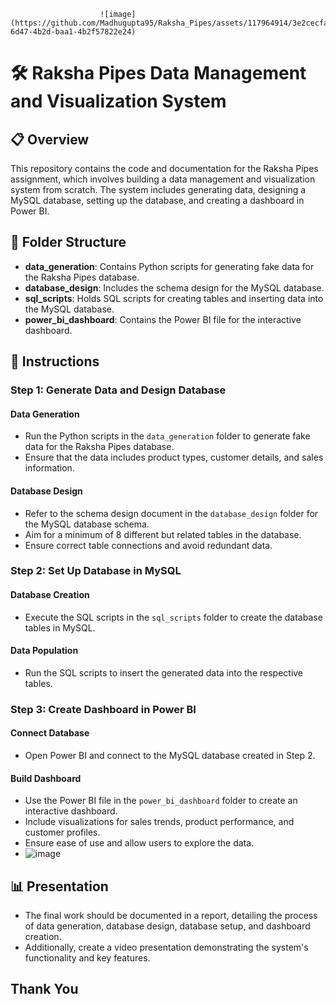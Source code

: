                         ![image](https://github.com/Madhugupta95/Raksha_Pipes/assets/117964914/3e2cecfa-6d47-4b2d-baa1-4b2f57822e24)


# 🛠️ Raksha Pipes Data Management and Visualization System

## 📋 Overview
This repository contains the code and documentation for the Raksha Pipes assignment, which involves building a data management and visualization system from scratch. The system includes generating data, designing a MySQL database, setting up the database, and creating a dashboard in Power BI.

## 📁 Folder Structure
- **data_generation**: Contains Python scripts for generating fake data for the Raksha Pipes database.
- **database_design**: Includes the schema design for the MySQL database.
- **sql_scripts**: Holds SQL scripts for creating tables and inserting data into the MySQL database.
- **power_bi_dashboard**: Contains the Power BI file for the interactive dashboard.

## 📝 Instructions
### Step 1: Generate Data and Design Database
#### Data Generation
- Run the Python scripts in the `data_generation` folder to generate fake data for the Raksha Pipes database.
- Ensure that the data includes product types, customer details, and sales information.

#### Database Design
- Refer to the schema design document in the `database_design` folder for the MySQL database schema.
- Aim for a minimum of 8 different but related tables in the database.
- Ensure correct table connections and avoid redundant data.

### Step 2: Set Up Database in MySQL
#### Database Creation
- Execute the SQL scripts in the `sql_scripts` folder to create the database tables in MySQL.

#### Data Population
- Run the SQL scripts to insert the generated data into the respective tables.

### Step 3: Create Dashboard in Power BI
#### Connect Database
- Open Power BI and connect to the MySQL database created in Step 2.

#### Build Dashboard
- Use the Power BI file in the `power_bi_dashboard` folder to create an interactive dashboard.
- Include visualizations for sales trends, product performance, and customer profiles.
- Ensure ease of use and allow users to explore the data.
- ![image](https://github.com/Madhugupta95/Raksha_Pipes/assets/117964914/fb3ced99-8968-4c83-99b2-2aaf1cea3838)


## 📊 Presentation
- The final work should be documented in a report, detailing the process of data generation, database design, database setup, and dashboard creation.
- Additionally, create a video presentation demonstrating the system's functionality and key features.

## Thank You
